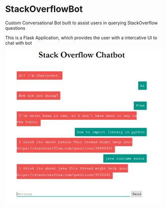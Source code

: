 # StackOverflowBot
Custom Conversational Bot built to assist users in querying StackOverflow questions 

This is a Flask Application, which provides the user with a intercative UI to chat with bot

![Screenshot of Application](coursera_final.PNG)<!-- .element height="50%" width="50%" -->
